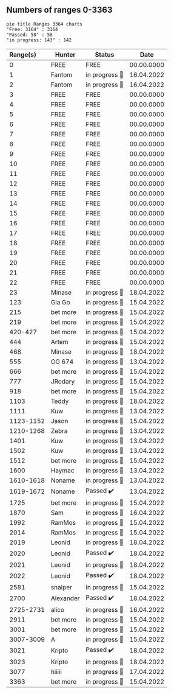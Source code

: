 ## Numbers of ranges 0-3363

```mermaid
pie title Ranges 3364 charts
"Free: 3164" : 3164
"Passed: 58" : 58
"in progress: 143" : 142
```  

| Range(s)      | Hunter    | Status         | Date        |
|:------------|-----------|----------------|----------------|
| 0          | FREE    |  FREE  |  00.00.0000  |
| 1          | Fantom    |  in progress :hammer:  |  16.04.2022  |
| 2          | Fantom    |  in progress :hammer:  |  16.04.2022  |
| 3          | FREE    |  FREE  |  00.00.0000  |
| 4          | FREE    |  FREE  |  00.00.0000  |
| 5          | FREE    |  FREE  |  00.00.0000  |
| 6          | FREE    |  FREE  |  00.00.0000  |
| 7          | FREE    |  FREE  |  00.00.0000  |
| 8          | FREE    |  FREE  |  00.00.0000  |
| 9          | FREE    |  FREE  |  00.00.0000  |
| 10         | FREE    |  FREE  |  00.00.0000  |
| 11         | FREE    |  FREE  |  00.00.0000  |
| 12         | FREE    |  FREE  |  00.00.0000  |
| 13         | FREE    |  FREE  |  00.00.0000  |
| 14         | FREE    |  FREE  |  00.00.0000  |
| 15         | FREE    |  FREE  |  00.00.0000  |
| 16         | FREE    |  FREE  |  00.00.0000  |
| 17         | FREE    |  FREE  |  00.00.0000  |
| 18         | FREE    |  FREE  |  00.00.0000  |
| 19         | FREE    |  FREE  |  00.00.0000  |
| 20         | FREE    |  FREE  |  00.00.0000  |
| 21         | FREE    |  FREE  |  00.00.0000  |
| 22         | FREE    |  FREE  |  00.00.0000  |
| 23         | Minase    |  in progress :hammer:  |  18.04.2022  |
| 123        | Gia Go    |  in progress :hammer:  |  15.04.2022  |
| 215        | bet more  |  in progress :hammer:  |  15.04.2022  |
| 219        | bet more  |  in progress :hammer:  |  15.04.2022  |
| 420-427    | bet more  |  in progress :hammer:  |  15.04.2022  |
| 444        | Artem     |  in progress :hammer:  |  15.04.2022  |
| 468        | Minase    |  in progress :hammer:  |  18.04.2022  |
| 555        | OG 674    |  in progress :hammer:  |  13.04.2022  |
| 666        | bet more  |  in progress :hammer:  |  15.04.2022  |
| 777        | JRodary   |  in progress :hammer:  |  15.04.2022  |
| 918        | bet more  |  in progress :hammer:  |  15.04.2022  |
| 1103       | Teddy     |  in progress :hammer:  |  18.04.2022  |
| 1111       | Kuw       |  in progress :hammer:  |  13.04.2022  |
| 1123-1152  | Jason     |  in progress :hammer:  |  15.04.2022  |
| 1210-1268  | Zebra     |  in progress :hammer:  |  13.04.2022  |
| 1401       | Kuw       |  in progress :hammer:  |  13.04.2022  |
| 1502       | Kuw       |  in progress :hammer:  |  13.04.2022  |
| 1512       | bet more  |  in progress :hammer:  |  15.04.2022  |
| 1600       | Haymac    |  in progress :hammer:  |  13.04.2022  |
| 1610-1618  | Noname    |  in progress :hammer:  |  13.04.2022  |
| 1619-1672  | Noname    |  Passed :heavy_check_mark:  |  13.04.2022  |
| 1725       | bet more  |  in progress :hammer:  |  15.04.2022  |
| 1870       | Sam       |  in progress :hammer:  |  16.04.2022  |
| 1992       | RamMos    |  in progress :hammer:  |  15.04.2022  |
| 2014       | RamMos    |  in progress :hammer:  |  15.04.2022  |
| 2019       | Leonid    |  in progress :hammer:  |  18.04.2022  |
| 2020       | Leonid    |  Passed :heavy_check_mark:  |  18.04.2022  |
| 2021       | Leonid    |  in progress :hammer:  |  18.04.2022  |
| 2022       | Leonid    |  Passed :heavy_check_mark:  |  18.04.2022  |
| 2581       | snaiper   |  in progress :hammer:  |  15.04.2022  |
| 2700       | Alexander |  Passed :heavy_check_mark:  |  18.04.2022  |
| 2725-2731  | alico     |  in progress :hammer:  |  16.04.2022  |
| 2911       | bet more  |  in progress :hammer:  |  15.04.2022  |
| 3001       | bet more  |  in progress :hammer:  |  15.04.2022  |
| 3007-3009  | A         |  in progress :hammer:  |  15.04.2022  |
| 3021       | Kripto    |  Passed :heavy_check_mark:  |  18.04.2022  |
| 3023       | Kripto    |  in progress :hammer:  |  18.04.2022  |
| 3077       | hiiiii    |  in progress :hammer:  |  17.04.2022  |
| 3363       | bet more  |  in progress :hammer:  |  15.04.2022  |


